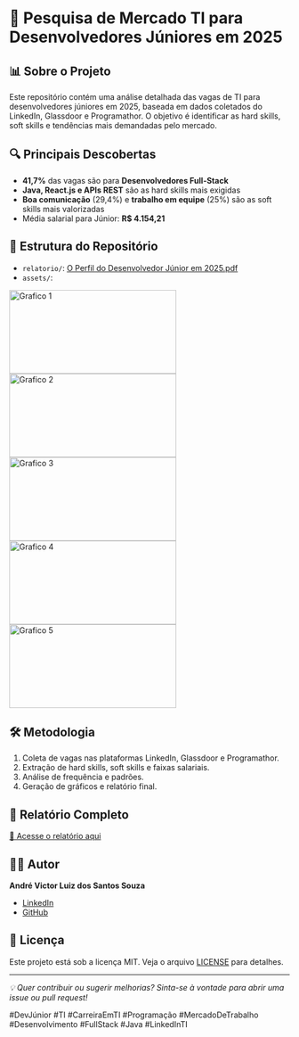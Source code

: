 # 🚀 Pesquisa de Mercado TI para Desenvolvedores Júniores em 2025

## 📊 Sobre o Projeto
Este repositório contém uma análise detalhada das vagas de TI para desenvolvedores júniores em 2025, baseada em dados coletados do LinkedIn, Glassdoor e Programathor. O objetivo é identificar as hard skills, soft skills e tendências mais demandadas pelo mercado.

## 🔍 Principais Descobertas
- **41,7%** das vagas são para **Desenvolvedores Full-Stack**
- **Java, React.js e APIs REST** são as hard skills mais exigidas
- **Boa comunicação** (29,4%) e **trabalho em equipe** (25%) são as soft skills mais valorizadas
- Média salarial para Júnior: **R$ 4.154,21**

## 📁 Estrutura do Repositório
- `relatorio/`: [O Perfil do Desenvolvedor Júnior em 2025.pdf](https://github.com/user-attachments/files/22095832/O.Perfil.do.Desenvolvedor.Junior.em.2025.pdf)
- `assets/`:
<img width="300" height="150" alt="Grafico 1" src="https://github.com/user-attachments/assets/18d2bd50-acfb-40fe-abf5-186f6411141b" />
<img width="300" height="150" alt="Grafico 2" src="https://github.com/user-attachments/assets/f0aa8257-149d-421c-8391-8389ef13349f" />
<img width="300" height="150" alt="Grafico 3" src="https://github.com/user-attachments/assets/65b9cfc5-1a99-4376-afcf-1f8a96151218" />
<img width="300" height="150" alt="Grafico 4" src="https://github.com/user-attachments/assets/bbd49b7b-3fe8-4217-87df-0eb6a72c903b" />
<img width="300" height="150" alt="Grafico 5" src="https://github.com/user-attachments/assets/2791e7b9-211f-46e5-960c-bb2cc7a92cfd" />

## 🛠️ Metodologia
1. Coleta de vagas nas plataformas LinkedIn, Glassdoor e Programathor.
2. Extração de hard skills, soft skills e faixas salariais.
3. Análise de frequência e padrões.
4. Geração de gráficos e relatório final.

## 📄 Relatório Completo
[📕 Acesse o relatório aqui](https://drive.google.com/file/d/1VxOpdXWYzrayo1zuwMyVVtrHfIvDXXhK/view?usp=drive_link)

## 👨‍💻 Autor
**André Victor Luiz dos Santos Souza**  
- [LinkedIn](https://linkedin.com/in/andre-victor-luiz-dev)  
- [GitHub](https://github.com/AndreVictorLuiz)  

## 📌 Licença
Este projeto está sob a licença MIT. Veja o arquivo [LICENSE](https://github.com/AndreVictorLuiz/pesquisa-mercado-ti-2025/blob/b2154f6c94d2fef11b1618c6455442323880eb21/LICENSE) para detalhes.

---

*💡 Quer contribuir ou sugerir melhorias? Sinta-se à vontade para abrir uma issue ou pull request!*

#DevJúnior #TI #CarreiraEmTI #Programação #MercadoDeTrabalho #Desenvolvimento #FullStack #Java #LinkedInTI
